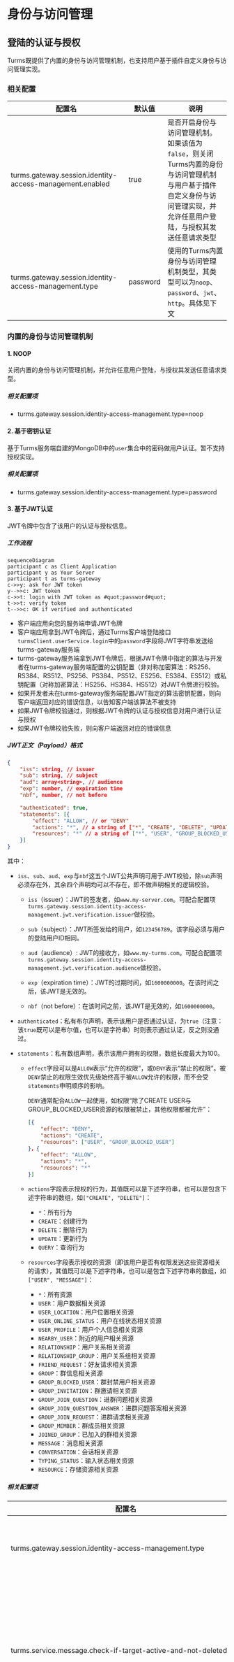 # 身份与访问管理

## 登陆的认证与授权

Turms既提供了内置的身份与访问管理机制，也支持用户基于插件自定义身份与访问管理实现。

### 相关配置

| 配置名                                                   | 默认值   | 说明                                                         |
| -------------------------------------------------------- | -------- | ------------------------------------------------------------ |
| turms.gateway.session.identity-access-management.enabled | true     | 是否开启身份与访问管理机制。<br />如果该值为`false`，则关闭Turms内置的身份与访问管理机制与用户基于插件自定义身份与访问管理实现，并允许任意用户登陆，与授权其发送任意请求类型 |
| turms.gateway.session.identity-access-management.type    | password | 使用的Turms内置身份与访问管理机制类型，其类型可以为`noop`、`password`、`jwt`、`http`。具体见下文 |

### 内置的身份与访问管理机制

#### 1. NOOP

关闭内置的身份与访问管理机制，并允许任意用户登陆，与授权其发送任意请求类型。

##### 相关配置项

* turms.gateway.session.identity-access-management.type=noop

#### 2. 基于密钥认证

基于Turms服务端自建的MongoDB中的`user`集合中的密码做用户认证。暂不支持授权实现。

##### 相关配置项

* turms.gateway.session.identity-access-management.type=password

#### 3. 基于JWT认证

JWT令牌中包含了该用户的认证与授权信息。

##### 工作流程

```mermaid
sequenceDiagram
participant c as Client Application
participant y as Your Server
participant t as turms-gateway
c->>y: ask for JWT token
y-->>c: JWT token
c->>t: login with JWT token as #quot;password#quot;
t->>t: verify token
t-->>c: OK if verified and authenticated
```

* 客户端应用向您的服务端申请JWT令牌
* 客户端应用拿到JWT令牌后，通过Turms客户端登陆接口`turmsClient.userService.login`中的`password`字段将JWT字符串发送给turms-gateway服务端
* turms-gateway服务端拿到JWT令牌后，根据JWT令牌中指定的算法与开发者在turms-gateway服务端配置的公钥配置（非对称加密算法：RS256、RS384、RS512、PS256、PS384、PS512、ES256、ES384、ES512）或私钥配置（对称加密算法：HS256、HS384、HS512）对JWT令牌进行校验。
* 如果开发者未在turms-gateway服务端配置JWT指定的算法密钥配置，则向客户端返回对应的错误信息，以告知客户端该算法不被支持
* 如果JWT令牌校验通过，则根据JWT令牌的认证与授权信息对用户进行认证与授权
* 如果JWT令牌校验失败，则向客户端返回对应的错误信息

##### JWT正文（Payload）格式

```json
{
    "iss": string, // issuer
    "sub": string, // subject
    "aud": array<string>, // audience
    "exp": number, // expiration time
    "nbf", number, // not before

    "authenticated": true,
    "statements": [{
        "effect": "ALLOW", // or "DENY"
        "actions": "*", // a string of ["*", "CREATE", "DELETE", "UPDATE", "QUERY"], or an array that contains these strings
        "resources": "*" // a string of ["*", "USER", "GROUP_BLOCKED_USER", ...], or an array that contains these strings
    }]
}
```

其中：

* `iss`、`sub`、`aud`、`exp`与`nbf`这五个JWT公共声明可用于JWT校验，除`sub`声明必须存在外，其余四个声明均可以不存在，即不做声明相关的逻辑校验。

  * `iss`（issuer）：JWT的签发者，如`www.my-server.com`。可配合配置项`turms.gateway.session.identity-access-management.jwt.verification.issuer`做校验。

  * `sub`（subject）：JWT所签发给的用户，如`123456789`。该字段必须与用户的登陆用户ID相同。

  * `aud`（audience）: JWT的接收方，如`www.my-turms.com`。可配合配置项`turms.gateway.session.identity-access-management.jwt.verification.audience`做校验。

  * `exp`（expiration time）：JWT的过期时间，如`1600000000`。在该时间之后，该JWT是无效的。

  * `nbf`（not before）：在该时间之前，该JWT是无效的，如`1600000000`。

* `authenticated`：私有布尔声明，表示该用户是否通过认证，为`true`（注意：该`true`既可以是布尔值，也可以是字符串）时则表示通过认证，反之则没通过。

* `statements`：私有数组声明，表示该用户拥有的权限，数组长度最大为100。

  * `effect`字段可以是`ALLOW`表示“允许的权限”，或`DENY`表示“禁止的权限”。被`DENY`禁止的权限生效优先级始终高于被`ALLOW`允许的权限，而不会受`statements`申明顺序的影响。

    `DENY`通常配合`ALLOW`一起使用，如权限“除了CREATE USER与GROUP_BLOCKED_USER资源的权限被禁止，其他权限都被允许”：

    ```json
    [{
        "effect": "DENY",
        "actions": "CREATE",
        "resources": ["USER", "GROUP_BLOCKED_USER"]
    }，{
        "effect": "ALLOW",
        "actions": "*",
        "resources": "*"
    }]
    ```

  * `actions`字段表示授权的行为，其值既可以是下述字符串，也可以是包含下述字符串的数组，如`["CREATE", "DELETE"]`：

    * `*`：所有行为
    * `CREATE`：创建行为
    * `DELETE`：删除行为
    * `UPDATE`：更新行为
    * `QUERY`：查询行为

  * `resources`字段表示授权的资源（即该用户是否有权限发送这些资源相关的请求），其值既可以是下述字符串，也可以是包含下述字符串的数组，如`["USER", "MESSAGE"]`：

    * `*`：所有资源
    * `USER`：用户数据相关资源
    * `USER_LOCATION`：用户位置相关资源
    * `USER_ONLINE_STATUS`：用户在线状态相关资源
    * `USER_PROFILE`：用户个人信息相关资源
    * `NEARBY_USER`：附近的用户相关资源
    * `RELATIONSHIP`：用户关系相关资源
    * `RELATIONSHIP_GROUP`：用户关系组相关资源
    * `FRIEND_REQUEST`：好友请求相关资源
    * `GROUP`：群信息相关资源
    * `GROUP_BLOCKED_USER`：群封禁用户相关资源
    * `GROUP_INVITATION`：群邀请相关资源
    * `GROUP_JOIN_QUESTION`：进群问题相关资源
    * `GROUP_JOIN_QUESTION_ANSWER`：进群问题答案相关资源
    * `GROUP_JOIN_REQUEST`：进群请求相关资源
    * `GROUP_MEMBER`：群成员相关资源
    * `JOINED_GROUP`：已加入的群相关资源
    * `MESSAGE`：消息相关资源
    * `CONVERSATION`：会话相关资源
    * `TYPING_STATUS`：输入状态相关资源
    * `RESOURCE`：存储资源相关资源

##### 相关配置项

| 配置名                                                       | 默认值                    | 说明                                                         |
| ------------------------------------------------------------ | ------------------------- | ------------------------------------------------------------ |
| turms.gateway.session.identity-access-management.type        | password                  | 设置为`jwt`以开启基于JWT的身份与访问管理机制                 |
| turms.service.message.check-if-target-active-and-not-deleted | true                      | 使用`JWT`机制时，需要将该配置项设置成`false`，否则因为Turms的数据库中并不存在该用户，因此用户将无法发送消息 |
| turms.gateway.session.identity-access-management.jwt.verification.issuer |                           | 该值不为空时，校验JWT的签发者是否等同于该值                  |
| turms.gateway.session.identity-access-management.jwt.verification.audience |                           | 该值不为空时，校验JWT的接收方是否包含该值                    |
| turms.gateway.session.identity-access-management.jwt.verification.custom-payload-claims |                           | 该值不为空时，校验JWT中的私有声明是否与该值匹配              |
| turms.gateway.session.identity-access-management.jwt.authentication.expectation.custom-payload-claims | { "authenticated": true } | 在JWT的私有声明中匹配该值，如果匹配成功，则表明该用户已被认证 |
| turms.gateway.session.identity-access-management.jwt.algorithm.hmac256.file-path |                           | 密钥文件路径。开发者只用配置该密钥或下文的P12中的一组        |
| turms.gateway.session.identity-access-management.jwt.algorithm.hmac256.p12.file-path |                           | PKCS#12文件路径                                              |
| turms.gateway.session.identity-access-management.jwt.algorithm.hmac256.p12.password |                           | PKCS#12密钥                                                  |
| turms.gateway.session.identity-access-management.jwt.algorithm.hmac256.p12.key-alias |                           | 密钥别名                                                     |
| turms.gateway.session.identity-access-management.jwt.algorithm.hmac256.p12.key-password |                           | 密钥密码。为空时，默认等同于PKCS#12密钥                      |
| turms.gateway.session.identity-access-management.jwt.algorithm.rsa256.pem-file-path |                           | PEM文件路径。开发者只用配置该PEM或下文的P12中的一组          |
| turms.gateway.session.identity-access-management.jwt.algorithm.rsa256.p12.file-path |                           | PKCS#12文件路径                                              |
| turms.gateway.session.identity-access-management.jwt.algorithm.rsa256.p12.password |                           | PKCS#12密钥                                                  |
| turms.gateway.session.identity-access-management.jwt.algorithm.rsa256.p12.key-alias |                           | 公钥别名                                                     |
| rsa384/rsa512/ps256/ps384/ps512/ecdsa256/ecdsa384/ecdsa512的配置与上述的`rsa256`一样 |                           |                                                              |

#### 4. 基于外部HTTP响应的身份与访问管理机制

HTTP响应中包含了该用户的认证与授权信息。

##### 工作流程

```mermaid
sequenceDiagram
participant c as Client Application
participant t as turms-gateway
participant y as Your Server
c->>t: login
t->>y: user information
y-->>t: authentication and authorization
t-->>c: OK if authenticated
```

* 客户端通过Turms客户端登陆接口`turmsClient.userService.login`向turms-gateway服务端发送登陆请求

* turms-gateway服务端会向您的HTTP服务端发送HTTP请求，且请求正文格式为：

  ```json
  {
      "version": 1,
      "userId": number,
      "password": string,
      "loggingInDeviceType": string,
      "deviceDetails": object,
      "userStatus": string,
      "location": string,
      "ip": string
  }
  ```

* 您的HTTP服务端按照下文的“HTTP响应格式”返回该用户的认证与授权信息

* turms-gateway根据该HTTP响应对用户进行认证与授权

##### HTTP响应格式

```json
{
    "authenticated": true,
    "statements": [{
        "effect": "ALLOW", // or "DENY"
        "actions": "*", // a string of ["*", "CREATE", "DELETE", "UPDATE", "QUERY"], or an array that contains these strings
        "resources": "*" // a string of ["*", "USER", "GROUP_BLOCKED_USER", ...], or an array that contains these strings
    }]
}
```

`authenticated`与`statements`两个字段的含义与上文JWT正文中对应声明的含义相同，故不赘述。

##### 相关配置项

| 配置名                                                       | 默认值                    | 说明                                                         |
| ------------------------------------------------------------ | ------------------------- | ------------------------------------------------------------ |
| turms.gateway.session.identity-access-management.type        | password                  | 设置为`http`以开启基于外部HTTP响应的身份与访问管理机制       |
| turms.service.message.check-if-target-active-and-not-deleted | true                      | 使用`HTTP`机制时，需要将该配置项设置成`false`，否则因为Turms的数据库中并不存在该用户，因此用户将无法发送消息 |
| turms.gateway.session.identity-access-management.http.request.url | ""                        | 请求URL                                                      |
| turms.gateway.session.identity-access-management.http.request.headers | true                      | 附加的请求头                                                 |
| turms.gateway.session.identity-access-management.http.request.http-method | GET                       | 请求方法                                                     |
| turms.gateway.session.identity-access-management.http.request.timeout-millis | 30000                     | 请求超时时长                                                 |
| turms.gateway.session.identity-access-management.http.authentication.response-expectation.status-codes | "2??"                     | 在响应状态码中匹配该值，如果匹配成功，则继续进行其他匹配，否则认证失败 |
| turms.gateway.session.identity-access-management.http.authentication.response-expectation.headers |                           | 在响应头中匹配该值，如果匹配成功，则继续进行其他匹配，否则认证失败 |
| turms.gateway.session.identity-access-management.http.authentication.response-expectation.body-fields | { "authenticated": true } | 在响应正文中匹配该值，如果匹配成功，则继续进行其他匹配，否则认证失败 |

### 基于插件的自定义身份与访问管理实现

认证插件接口：`im.turms.gateway.infra.plugin.extension.UserAuthenticator`

授权插件接口：TODO

读者可以参考[插件实现](https://turms-im.github.io/docs/zh-CN/server/development/plugin#%E6%8F%92%E4%BB%B6%E5%AE%9E%E7%8E%B0)，实现上述插件接口。

## 业务逻辑的认证与授权

对于客户端发来的权限信息，Turms服务端的态度是“客户端传来的权限信息均不可信”，因此Turms服务端会根据您在Turms服务端处所设定的业务配置，自行做各种必要的权限判断。

以“修改已发送消息”功能为例，该行为会触发一系列判定逻辑。Turms会先判断目标消息是否确实是由该用户发出的，再根据您在Turms服务端配置的`allowEditMessageBySender`（默认为true），来判断是否允许用户修改已发送消息，若您设置其为false，则在客户端处会捕获到一个`ResponseException`（Kotlin）或`ResponseError`（JavaScript/Swift）对象，而它由业务状态码模型`ResponseStatusCode`表示（由`code`与`reason`描述信息组成）。

再比如对于一个“简单”的“发送消息”请求，Turms服务端就会判断该消息发送用户是否处于激活状态、是否设置了“允许发送消息给陌生人（非关系人）”、消息发送者是否在黑名单中。如果接收方是群组，那么消息发送者是否是群成员，并且是否处于禁言状态等等逻辑判断。而您仅仅只需调用一个`sendMessage(...)`接口即可。
